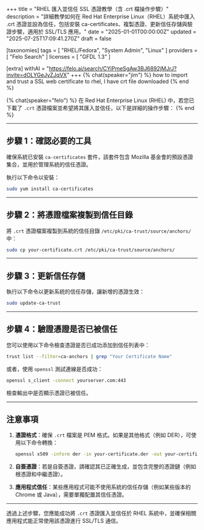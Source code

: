 +++
title = "RHEL 匯入並信任 SSL 憑證教學（含 .crt 檔操作步驟）"
description = "詳細教學如何在 Red Hat Enterprise Linux（RHEL）系統中匯入 .crt 憑證並設為信任，包括安裝 ca-certificates、複製憑證、更新信任存儲與驗證步驟，適用於 SSL/TLS 應用。"
date = "2025-01-01T00:00:00Z"
updated = "2025-07-25T17:09:41.270Z"
draft = false

[taxonomies]
tags = [ "RHEL/Fedora", "System Admin", "Linux" ]
providers = [ "Felo Search" ]
licenses = [ "GFDL 1.3" ]

[extra]
withAI = "<https://felo.ai/search/CYiPmeSgAw3BJ6892jMJrJ?invite=dOLYGeJyZJqVX>"
+++
{% chat(speaker="jim") %}
how to import and trust a SSL web certificate to rhel, I have crt file downloaded
{% end %}

{% chat(speaker="felo") %}
在 Red Hat Enterprise Linux (RHEL) 中，若您已下載了 `.crt` 憑證檔案並希望將其匯入並信任，以下是詳細的操作步驟：
{% end %}

---

## **步驟 1：確認必要的工具**

確保系統已安裝 `ca-certificates` 套件，該套件包含 Mozilla 基金會的預設憑證集合，並用於管理系統的信任憑證。

執行以下命令以安裝：

```bash
sudo yum install ca-certificates
```

---

## **步驟 2：將憑證檔案複製到信任目錄**

將 `.crt` 憑證檔案複製到系統的信任目錄 `/etc/pki/ca-trust/source/anchors/` 中：

```bash
sudo cp your-certificate.crt /etc/pki/ca-trust/source/anchors/
```

---

## **步驟 3：更新信任存儲**

執行以下命令以更新系統的信任存儲，讓新增的憑證生效：

```bash
sudo update-ca-trust
```

---

## **步驟 4：驗證憑證是否已被信任**

您可以使用以下命令檢查憑證是否已成功添加到信任列表中：

```bash
trust list --filter=ca-anchors | grep "Your Certificate Name"
```

或者，使用 `openssl` 測試連線是否成功：

```bash
openssl s_client -connect yourserver.com:443
```

檢查輸出中是否顯示憑證已被信任。

---

## **注意事項**

1. **憑證格式**：確保 `.crt` 檔案是 PEM 格式。如果是其他格式（例如 DER），可使用以下命令轉換：

   ```bash
   openssl x509 -inform der -in your-certificate.der -out your-certificate.crt
   ```

2. **自簽憑證**：若是自簽憑證，請確認其已正確生成，並包含完整的憑證鏈（例如根憑證和中繼憑證）。

3. **應用程式信任**：某些應用程式可能不使用系統的信任存儲（例如某些版本的 Chrome 或 Java），需要單獨配置其信任憑證。

---

透過上述步驟，您應能成功將 `.crt` 憑證匯入並信任於 RHEL 系統中，並確保相關應用程式能正常使用該憑證進行 SSL/TLS 通信。
